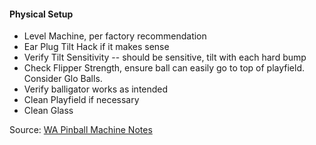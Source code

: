 #### Physical Setup
-   Level Machine, per factory recommendation
-   Ear Plug Tilt Hack if it makes sense
-   Verify Tilt Sensitivity -- should be sensitive, tilt with each hard bump
-   Check Flipper Strength, ensure ball can easily go to top of playfield. Consider Glo Balls.
-   Verify balligator works as intended
-   Clean Playfield if necessary
-   Clean Glass

Source: [WA Pinball Machine Notes](http://wapinball.net/setups/)
